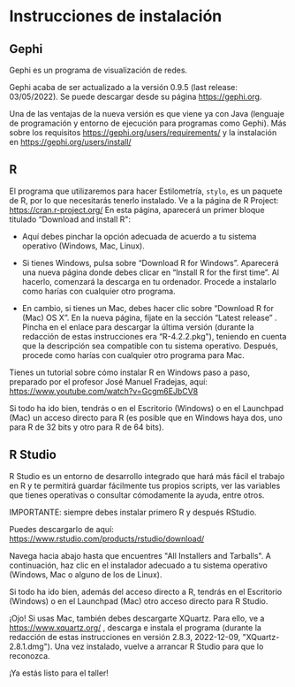 # Instrucciones de instalación

## **Gephi** 

Gephi es un programa de visualización de redes.

Gephi acaba de ser actualizado a la versión 0.9.5 (last release: 03/05/2022). Se puede descargar desde su página https://gephi.org.

Una de las ventajas de la nueva versión es que viene ya con Java (lenguaje de programación y entorno de ejecución para programas como Gephi). Más sobre los requisitos https://gephi.org/users/requirements/ y la instalación en https://gephi.org/users/install/   

## **R**

El programa que utilizaremos para hacer Estilometría, `stylo`, es un paquete de R, por lo que necesitarás tenerlo instalado.
Ve a la página de R Project: https://cran.r-project.org/
En esta página, aparecerá un primer bloque titulado “Download and install R":

- Aquí debes pinchar la opción adecuada de acuerdo a tu sistema operativo (Windows, Mac, Linux).

- Si tienes Windows, pulsa sobre “Download R for Windows”. Aparecerá una nueva página donde debes clicar en “Install R for the first time”. Al hacerlo, comenzará la descarga en tu ordenador. Procede a instalarlo como harías con cualquier otro programa.

- En cambio, si tienes un Mac, debes hacer clic sobre “Download R for (Mac) OS X”. En la nueva página, fíjate en la sección “Latest release” . Pincha en el enlace para descargar la última versión (durante la redacción de estas instrucciones era “R-4.2.2.pkg"), teniendo en cuenta que la descripción sea compatible con tu sistema operativo. Después, procede como harías con cualquier otro programa para Mac.


Tienes un tutorial sobre cómo instalar R en Windows paso a paso, preparado por el profesor José Manuel Fradejas, aquí: https://www.youtube.com/watch?v=Gcgm6EJbCV8 

Si todo ha ido bien, tendrás o en el Escritorio (Windows) o en el Launchpad (Mac) un acceso directo para R (es posible que en Windows haya dos, uno para R de 32 bits y otro para R de 64 bits).
 
## **R Studio**

R Studio es un entorno de desarrollo integrado que hará más fácil el trabajo en R y te permitirá guardar fácilmente tus propios scripts, ver las variables que tienes operativas o consultar cómodamente la ayuda, entre otros.

IMPORTANTE: siempre debes instalar primero R y después RStudio.

Puedes descargarlo de aquí: https://www.rstudio.com/products/rstudio/download/

Navega hacia abajo hasta que encuentres "All Installers and Tarballs". A continuación, haz clic en el instalador adecuado a tu sistema operativo (Windows, Mac o alguno de los de Linux).

Si todo ha ido bien, además del acceso directo a R, tendrás en el Escritorio (Windows) o en el Launchpad (Mac) otro acceso directo para R Studio.
 
¡Ojo! Si usas Mac, también debes descargarte XQuartz. Para ello, ve a https://www.xquartz.org/ , descarga e instala el programa (durante la redacción de estas instrucciones en versión 2.8.3, 2022-12-09, "XQuartz-2.8.1.dmg").  Una vez instalado, vuelve a arrancar R Studio para que lo reconozca.

¡Ya estás listo para el taller!
